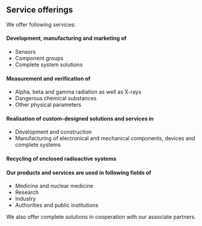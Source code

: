 Service offerings
---------------

We offer following services:

#### Development, manufacturing and marketing of

*   Sensors
*   Component groups
*   Complete system solutions

#### Measurement and verification of

*   Alpha, beta and gamma radiation as well as X-rays
*   Dangerous chemical substances
*   Other physical parameters

#### Realisation of custom-designed solutions and services in

*   Development and construction
*   Manufacturing of electronical and mechanical components, devices and complete systems

#### Recycling of enclosed radioactive systems

#### Our products and services are used in following fields of

*   Medicine and nuclear medicine
*   Research
*   Industry
*   Authorities and public institutions

We also offer complete solutions in cooperation with our associate partners.